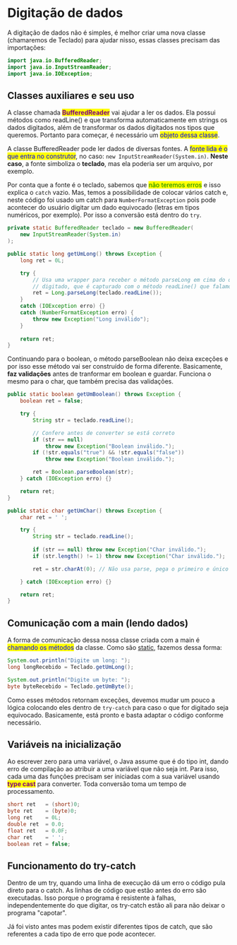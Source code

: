 # Digitação de dados

A digitação de dados não é simples, é melhor criar uma nova classe (chamaremos de Teclado) para ajudar nisso, essas classes precisam das importações:

```java
import java.io.BufferedReader;
import java.io.InputStreamReader;
import java.io.IOException;
```

## Classes auxiliares e seu uso

A classe chamada <mark style="color:purple;">**BufferedReader**</mark> vai ajudar a ler os dados. Ela possui métodos como readLine() e que transforma automaticamente em strings os dados digitados, além de transformar os dados digitados nos tipos que queremos. Portanto para começar, é necessário um <mark style="color:blue;">objeto dessa classe</mark>.

A classe BufferedReader pode ler dados de diversas fontes. A <mark style="color:blue;">fonte lida é o que entra no construtor</mark>, no caso: `new InputStreamReader(System.in)`. **Neste caso**, a fonte simboliza o **teclado**, mas ela poderia ser um arquivo, por exemplo.

Por conta que a fonte é o teclado, sabemos que <mark style="color:green;">não teremos erros</mark> e isso explica o `catch` vazio. Mas, temos a possibilidade de colocar vários catch e, neste código foi usado um catch para `NumberFormatException` pois pode acontecer do usuário digitar um dado equivocado (letras em tipos numéricos, por exemplo). Por isso a conversão está dentro do `try`.

```java
private static BufferedReader teclado = new BufferedReader(
    new InputStreamReader(System.in)
);

public static long getUmLong() throws Exception {
    long ret = 0L;

    try {
        // Usa uma wrapper para receber o método parseLong em cima do que foi
        // digitado, que é capturado com o método readLine() que falamos acima.
        ret = Long.parseLong(teclado.readLine());
    } 
    catch (IOException erro) {}
    catch (NumberFormatException erro) {
        throw new Exception("Long inválido");
    }
    
    return ret;
}
```

Continuando para o boolean, o método parseBoolean não deixa exceções e por isso esse método vai ser construído de forma diferente. Basicamente, **faz validações** antes de tranformar em boolean e guardar. Funciona o mesmo para o char, que também precisa das validações.

```java
public static boolean getUmBoolean() throws Exception {
    boolean ret = false;

    try {
        String str = teclado.readLine();

        // Confere antes de converter se está correto
        if (str == null)
            throw new Exception("Boolean inválido.");
        if (!str.equals("true") && !str.equals("false"))
            throw new Exception("Boolean inválido.");

        ret = Boolean.parseBoolean(str);
    } catch (IOException erro) {}

    return ret;
}

public static char getUmChar() throws Exception {
    char ret = ' ';

    try {
        String str = teclado.readLine();
        
        if (str == null) throw new Exception("Char inválido.");
        if (str.length() != 1) throw new Exception("Char inválido.");

        ret = str.charAt(0); // Não usa parse, pega o primeiro e único char

    } catch (IOException erro) {}

    return ret;
}
```

## Comunicação com a main (lendo dados)

A forma de comunicação dessa nossa classe criada com a main é <mark style="color:blue;">chamando os métodos</mark> da classe. Como são [static](../introducao/atributos-e-metodos-estaticos.md), fazemos dessa forma:

```java
System.out.println("Digite um long: ");
long longRecebido = Teclado.getUmLong();

System.out.println("Digite um byte: ");
byte byteRecebido = Teclado.getUmByte();
```

Como esses métodos retornam exceções, devemos mudar um pouco a lógica colocando eles dentro de `try-catch` para caso o que for digitado seja equivocado. Basicamente, está pronto e basta adaptar o código conforme necessário.

## Variáveis na inicialização

Ao escrever zero para uma variável, o Java assume que é do tipo int, dando erro de compilação ao atribuir a uma variável que não seja int. Para isso, cada uma das funções precisam ser iniciadas com a sua variável usando <mark style="color:purple;">**type cast**</mark> para converter. Toda conversão toma um tempo de processamento.

```java
short ret   = (short)0;
byte ret    = (byte)0;
long ret    = 0L;
double ret  = 0.0;
float ret   = 0.0F;
char ret    = ' ';
boolean ret = false;
```

## Funcionamento do try-catch

Dentro de um try, quando uma linha de execução dá um erro o código pula direto para o catch. As linhas de código que estão antes do erro são executadas. Isso porque o programa é resistente à falhas, independentemente do que digitar, os try-catch estão ali para não deixar o programa "capotar".

Já foi visto antes mas podem existir diferentes tipos de catch, que são referentes a cada tipo de erro que pode acontecer.

